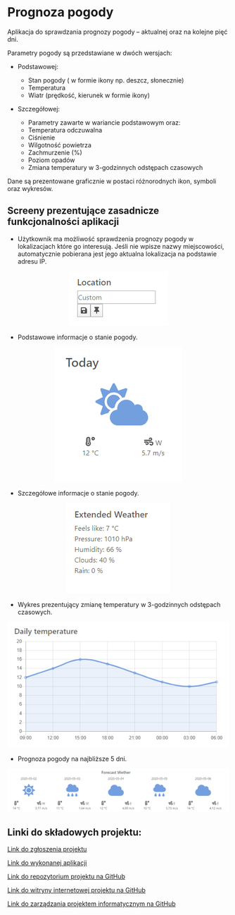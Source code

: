 # Prognoza pogody
 Aplikacja do sprawdzania prognozy pogody – aktualnej oraz na kolejne pięć dni.

Parametry pogody są przedstawiane w dwóch wersjach:

- Podstawowej:
  - Stan pogody ( w formie ikony np. deszcz, słonecznie)
  - Temperatura
  - Wiatr (prędkość, kierunek w formie ikony)

- Szczegółowej:
  - Parametry zawarte w wariancie podstawowym oraz:
  - Temperatura odczuwalna
  - Ciśnienie
  - Wilgotność powietrza
  - Zachmurzenie (%)
  - Poziom opadów
  - Zmiana temperatury w 3-godzinnych odstępach czasowych

Dane są prezentowane graficznie w postaci różnorodnych ikon, symboli oraz wykresów.

## Screeny prezentujące zasadnicze funkcjonalności aplikacji

 * Użytkownik ma możliwość sprawdzenia prognozy pogody w lokalizacjach które go interesują. Jeśli nie wpisze nazwy miejscowości, automatycznie pobierana jest jego aktualna lokalizacja na podstawie adresu IP.
<p align="center">
  <img src="https://github.com/DKusarek/BAI_Projekt_Witryna_Projektu/blob/master/location.PNG?raw=true alt="Location"/>
</p>
                                                                                                                     
 * Podstawowe informacje o stanie pogody. 
<p align="center">
  <img src="https://github.com/DKusarek/BAI_Projekt_Witryna_Projektu/blob/master/current.PNG?raw=true alt="Current"/>
</p>

 * Szczegółowe informacje o stanie pogody.
<p align="center">
  <img src="https://github.com/DKusarek/BAI_Projekt_Witryna_Projektu/blob/master/extend.PNG?raw=true alt="Extend"/>
</p>
                                                                                                                 
 * Wykres prezentujący zmianę temperatury w 3-godzinnych odstępach czasowych.
<p align="center">
  <img src="https://github.com/DKusarek/BAI_Projekt_Witryna_Projektu/blob/master/chart.PNG?raw=true alt="Chart"/>
</p>
                                                                                                               
 * Prognoza pogody na najbliższe 5 dni.
<p align="center">
  <img src="https://github.com/DKusarek/BAI_Projekt_Witryna_Projektu/blob/master/forecast.PNG?raw=true" alt="Forecast"/>
</p>

## Linki do składowych projektu:

[Link do zgłoszenia projektu](https://e-uczelnia.uek.krakow.pl/mod/forum/discuss.php?d=120968)

[Link do wykonanej aplikacji](https://dkusarek.github.io/BAI_Projekt)

[Link do repozytorium projektu na GitHub](https://github.com/DKusarek/BAI_Projekt)

[Link do witryny internetowej projektu na GitHub](https://dkusarek.github.io/BAI_Projekt_Witryna_Projektu)

[Link do zarządzania projektem informatycznym na GitHub](https://github.com/DKusarek/BAI_Projekt/projects/1)
